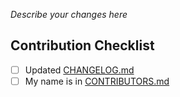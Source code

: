 _Describe your changes here_

## Contribution Checklist
* [ ] Updated [CHANGELOG.md](CHANGELOG.md)
* [ ] My name is in [CONTRIBUTORS.md](CONTRIBUTORS.md)
